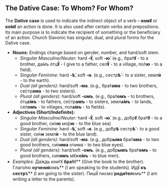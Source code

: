 ## The Dative Case: To Whom? For Whom?

The **Dative case** is used to indicate the indirect object of a verb – **комꙋ** or **ко́мꙋ** an action is done. It is also used after certain verbs and prepositions. Its main purpose is to indicate the recipient of something or the beneficiary of an action. Church Slavonic has singular, dual, and plural forms for the Dative case.

* **Nouns:** Endings change based on gender, number, and hard/soft stem.
    * *Singular Masculine/Neuter:* hard **-ꙋ́**, soft **-ю̀**. (e.g., бра́т**ꙋ** - to a brother, да́мъ о҆тц**ꙋ̀** - I give to a father, сел**ꙋ̀** - to a village, по́л**ю** - to a field).
    * *Singular Feminine:* hard **-ѣ́**, soft **-и**. (e.g., сестр**ѣ̀** - to a sister, земл**ѝ** - to the earth).
    * *Dual (all genders):* hard/soft **-ма**. (e.g., бра́т**ама** - to two brothers, се́стр**ама** - to two sisters).
    * *Plural (all genders):* hard/soft **-омъ**. (e.g., бра́т**омъ** - to brothers, о҆тц**є́мъ** - to fathers, се́стр**амъ** - to sisters, земл**ѧ́мъ** - to lands, се́л**омъ** - to villages, пол**ѧ́мъ** - to fields).
* **Adjectives (Short/Indefinite):**
    * *Singular Masculine/Neuter:* hard **-ꙋ́**, soft **-ю̀**. (e.g., до́бр**ꙋ** бра́т**ꙋ** - to a good brother, си́н**ю** мо́р**ю** - to the blue sea)
    * *Singular Feminine:* hard **-ѣ́**, soft **-и**. (e.g., до́бр**ѣ** сестр**ѣ̀** - to a good sister, си́н**и** земл**ѝ** - to the blue land).
    * *Dual (all genders):* hard/soft **-ма**. (e.g., до́бр**ыма** бра́т**ама** - to two good brothers, си́н**има** о́чима - to two blue eyes).
    * *Plural (all genders):* hard/soft **-омъ**. (e.g., до́бр**ымъ** бра́т**омъ** - to good brothers, си́н**имъ** мꙋж**є́мъ** - to blue men).
* *Examples:* Да́ждь кни́гꙋ **бра́т**ꙋ** (Give the book to the brother). Глаго́лю **оучени́к**омъ** (I am speaking to the students). Идꙋ̀ **къ сестр**ѣ̀** (I am going to the sister). Пишꙋ̀ писмо̀ **роди́тел**ємъ** (I am writing a letter to the parents).